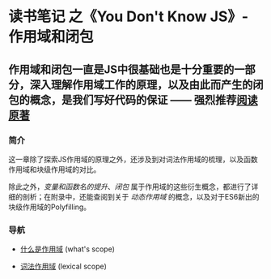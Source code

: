 # 读书笔记 之《You Don't Know JS》- 作用域和闭包

## 作用域和闭包一直是JS中很基础也是十分重要的一部分，深入理解作用域工作的原理，以及由此而产生的闭包的概念，是我们写好代码的保证 —— 强烈推荐[阅读原著](https://github.com/getify/You-Dont-Know-JS/blob/1st-ed/scope%20&%20closures/README.md#you-dont-know-js-scope--closures "You Don't Know JS")

### 简介
这一章除了探索JS作用域的原理之外，还涉及到对词法作用域的梳理，以及函数作用域和块级作用域的对比。

除此之外，*变量和函数名的提升*、*闭包* 属于作用域的这些衍生概念，都进行了详细的剖析；在附录中，还能查阅到关于 *动态作用域* 的概念，以及对于ES6新出的块级作用域的Polyfilling。

### 导航
- [什么是作用域](/scope%20%26%20closures/what's%20scope.md) (what's scope)

- [词法作用域](/scope%20%26%20closures/lexical.md) (lexical scope)